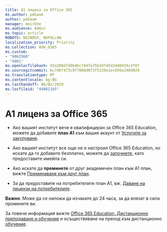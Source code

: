 ```yaml
---
title: A1 лиценз за Office 365
ms.author: pebaum
author: pebaum
manager: mnirkhe
ms.audience: Admin
ms.topic: article
ROBOTS: NOINDEX, NOFOLLOW
localization_priority: Priority
ms.collection: Adm_O365
ms.custom:
- "9002568"
- "4981"
ms.openlocfilehash: 93a208d749b4bcf44fe75b3df45d3440419c5f07
ms.sourcegitcommit: bc7d6f4f3c9f7060d073f5130e1ec856e248d020
ms.translationtype: MT
ms.contentlocale: bg-BG
ms.lasthandoff: 06/02/2020
ms.locfileid: "44062165"
---
```

# <a name="a1-license-for-office-365"></a>A1 лиценз за Office 365

- Ако вашият институт вече е квалифициран за Office 365 Education, можете да добавите **план A1** към вашия акаунт от [Услугите за закупуване](https://docs.microsoft.com/microsoft-365/commerce/buy-another-subscription#buy-another-subscription).

- Ако вашият институт все още не е настроил Office 365 Education, но искате да го добавите безплатно, можете да [започнете,](https://www.microsoft.com/education/products/office) като предоставите имейла си.

- Ако искате да **преминете** от друг академичен план към A1 план, вижте [Преминаване към друг план](https://docs.microsoft.com/microsoft-365/commerce/subscriptions/switch-plans-manually).

- За да предоставите на потребителите план А1, вж. [Даване на лицензи на потребителите](https://docs.microsoft.com/microsoft-365/admin/manage/assign-licenses-to-users).

**Важно**: Може да се наложи да изчакате до 24 часа, за да влязат в сила промените ви.

За повече информация вижте [Office 365 Education, Дистанционно преподаване и обучение](https://support.office.com/article/remote-teaching-and-learning-in-office-365-education-f651ccae-7b65-478b-8366-51bb884025c4) и осъществяване на преход към дистанционно [обучение](https://www.microsoft.com/education/remote-learning).
